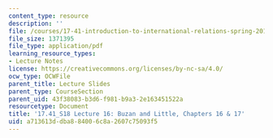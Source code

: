 ```yaml
---
content_type: resource
description: ''
file: /courses/17-41-introduction-to-international-relations-spring-2018/a713613ddba884006c8a2607c75093f5_MIT17_41S18_lec16.pdf
file_size: 1371395
file_type: application/pdf
learning_resource_types:
- Lecture Notes
license: https://creativecommons.org/licenses/by-nc-sa/4.0/
ocw_type: OCWFile
parent_title: Lecture Slides
parent_type: CourseSection
parent_uid: 43f38083-b3d6-f981-b9a3-2e163451522a
resourcetype: Document
title: '17.41_S18 Lecture 16: Buzan and Little, Chapters 16 & 17'
uid: a713613d-dba8-8400-6c8a-2607c75093f5
---
```

